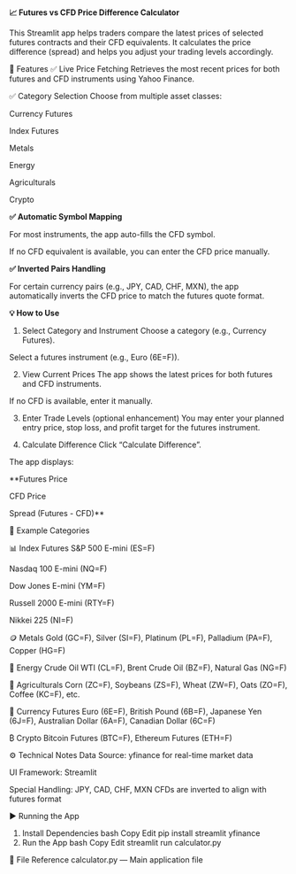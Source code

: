 **📈 Futures vs CFD Price Difference Calculator**

This Streamlit app helps traders compare the latest prices of selected futures contracts and their CFD equivalents. It calculates the price difference (spread) and helps you adjust your trading levels accordingly.

🚀 Features
✅ Live Price Fetching
Retrieves the most recent prices for both futures and CFD instruments using Yahoo Finance.

✅ Category Selection
Choose from multiple asset classes:

Currency Futures

Index Futures

Metals

Energy

Agriculturals

Crypto

**✅ Automatic Symbol Mapping**

For most instruments, the app auto-fills the CFD symbol.

If no CFD equivalent is available, you can enter the CFD price manually.

**✅ Inverted Pairs Handling**

For certain currency pairs (e.g., JPY, CAD, CHF, MXN), the app automatically inverts the CFD price to match the futures quote format.

**💡 How to Use**

1. Select Category and Instrument
Choose a category (e.g., Currency Futures).

Select a futures instrument (e.g., Euro (6E=F)).

2. View Current Prices
The app shows the latest prices for both futures and CFD instruments.

If no CFD is available, enter it manually.

3. Enter Trade Levels (optional enhancement)
You may enter your planned entry price, stop loss, and profit target for the futures instrument.

4. Calculate Difference
Click “Calculate Difference”.

The app displays:

**Futures Price

CFD Price

Spread (Futures - CFD)**

🧾 Example Categories

📊 Index Futures
S&P 500 E-mini (ES=F)

Nasdaq 100 E-mini (NQ=F)

Dow Jones E-mini (YM=F)

Russell 2000 E-mini (RTY=F)

Nikkei 225 (NI=F)

🪙 Metals
Gold (GC=F), Silver (SI=F), Platinum (PL=F), Palladium (PA=F), Copper (HG=F)

🔋 Energy
Crude Oil WTI (CL=F), Brent Crude Oil (BZ=F), Natural Gas (NG=F)

🌾 Agriculturals
Corn (ZC=F), Soybeans (ZS=F), Wheat (ZW=F), Oats (ZO=F), Coffee (KC=F), etc.

💱 Currency Futures
Euro (6E=F), British Pound (6B=F), Japanese Yen (6J=F), Australian Dollar (6A=F), Canadian Dollar (6C=F)

₿ Crypto
Bitcoin Futures (BTC=F), Ethereum Futures (ETH=F)

⚙️ Technical Notes
Data Source: yfinance for real-time market data

UI Framework: Streamlit

Special Handling: JPY, CAD, CHF, MXN CFDs are inverted to align with futures format

▶️ Running the App
1. Install Dependencies
bash
Copy
Edit
pip install streamlit yfinance
2. Run the App
bash
Copy
Edit
streamlit run calculator.py

📁 File Reference
calculator.py — Main application file
